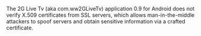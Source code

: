The 2G Live Tv (aka com.ww2GLiveTv) application 0.9 for Android does not verify X.509 certificates from SSL servers, which allows man-in-the-middle attackers to spoof servers and obtain sensitive information via a crafted certificate.
